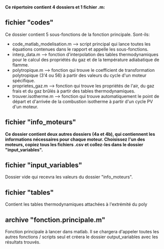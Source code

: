 **Ce répertoire contient 4 dossiers et 1 fichier .m:**


## fichier "codes"

Ce dossier contient 5 sous-fonctions de la fonction principale. Sont-ils:
  * code_matlab_modelisation.m --> script principal qui lance toutes les équations contenues dans le rapport et appelle les sous-fonctions.
  * interp_data.m       --> fonction d'interpolation des tables thermodynamiques pour le calcul des propriétés du gaz et de la température adiabatique de flamme.
  * polytropique.m      --> fonction qui trouve le coefficient de transformation polytropique (3'4 ou 56) à partir des valeurs du cycle d'un moteur spécifique.
  * proprietes_gaz.m    --> fonction qui trouve les propriétés de l'air, du gaz frais et du gaz brûlés à partir des tables thermodynamiques.
  * trouver.isotherme.m --> fonction qui trouve automatiquement le point de départ et d'arrivée de la combustion isotherme à partir d'un cycle PV d'un moteur.

## fichier "info_moteurs"
**Ce dossier contient deux autres dossiers (4a et 4b), qui contiennent les informations nécessaires pour chaque moteur. Choisissez l'un des moteurs, copiez tous les 
fichiers .csv et collez-les dans le dossier "input_variables".**

## fichier "input_variables"
Dossier vide qui recevra les valeurs du dossier "info_moteurs".

## fichier "tables"
Contient les tables thermodynamiques attachées à l'extrémité du poly

## archive "fonction.principale.m"
Fonction principale à lancer dans matlab. Il se chargera d'appeler toutes les autres fonctions / scripts seul et créera le dossier output_variables avec
les résultats trouvés.
